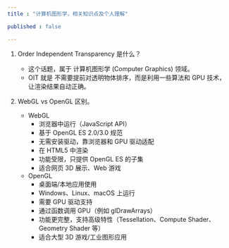 ```yaml
---
title : "计算机图形学，相关知识点及个人理解"

published : false

---
```


1. Order Independent Transparency 是什么？

    - 这个话题，属于 计算机图形学 (Computer Graphics) 领域。
    - OIT 就是 不需要提前对透明物体排序，而是利用一些算法和 GPU 技术，让渲染结果自动正确。
2. WebGL vs OpenGL 区别。
    - WebGL
	    - 浏览器中运行（JavaScript API）
	    - 基于 OpenGL ES 2.0/3.0 规范
	    - 无需安装驱动，靠浏览器和 GPU 驱动适配
        - 在 HTML5 <canvas> 中渲染
        - 功能受限，只提供 OpenGL ES 的子集
        - 适合网页 3D 展示、Web 游戏
    - OpenGL
		- 桌面端/本地应用使用
	    - Windows、Linux、macOS 上运行
	    - 需要 GPU 驱动支持
        - 通过函数调用 GPU（例如 glDrawArrays）
        - 功能更完整，支持高级特性（Tessellation、Compute Shader、Geometry Shader 等）
        - 适合大型 3D 游戏/工业图形应用